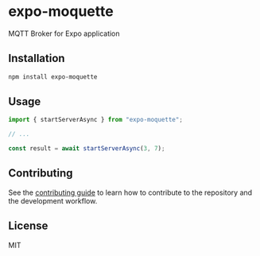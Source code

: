 # expo-moquette

MQTT Broker for Expo application

## Installation

```sh
npm install expo-moquette
```

## Usage

```js
import { startServerAsync } from "expo-moquette";

// ...

const result = await startServerAsync(3, 7);
```

## Contributing

See the [contributing guide](CONTRIBUTING.md) to learn how to contribute to the repository and the development workflow.

## License

MIT

